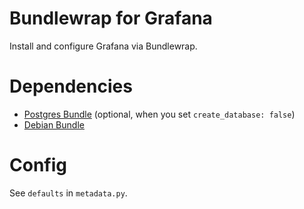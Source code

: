 # Bundlewrap for Grafana
Install and configure Grafana via Bundlewrap.

# Dependencies
- [Postgres Bundle](https://github.com/sHorst/bw.bundle.postgres) (optional, when you set `create_database: false`)
- [Debian Bundle](https://github.com/sHorst/bw.bundle.debian)

# Config
See `defaults` in `metadata.py`.
